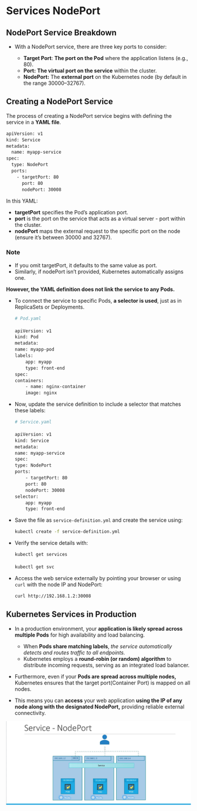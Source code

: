 # Services NodePort
## NodePort Service Breakdown

-   With a NodePort service, there are three key ports to consider:

    -   **Target Port**: **The port on the Pod** where the application listens (e.g., 80).
    -   **Port:** **The virtual port on the service** within the cluster.
    -   **NodePort:** The **external port** on the Kubernetes node (by default in the range 30000–32767).

## Creating a NodePort Service
The process of creating a NodePort service begins with defining the service in a **YAML file**.

```bash
apiVersion: v1
kind: Service
metadata:
  name: myapp-service
spec:
  type: NodePort
  ports:
    - targetPort: 80
      port: 80
      nodePort: 30008
```

In this YAML:
-   **targetPort** specifies the Pod’s application port.
-   **port** is the port on the service that acts as a virtual server - port within the cluster.
-   **nodePort** maps the external request to the specific port on the node (ensure it’s between 30000 and 32767).

### Note
-   If you omit targetPort, it defaults to the same value as port. 
-    Similarly, if nodePort isn’t provided, Kubernetes automatically assigns one.


**However, the YAML definition does not link the service to any Pods.**
-   To connect the service to specific Pods, **a selector is used**, just as in ReplicaSets or Deployments. 

    ```bash
    # Pod.yaml

    apiVersion: v1
    kind: Pod
    metadata:
    name: myapp-pod
    labels:
        app: myapp
        type: front-end
    spec:
    containers:
        - name: nginx-container
        image: nginx
    ```

-   Now, update the service definition to include a selector that matches these labels:
    ```bash
    # Service.yaml

    apiVersion: v1
    kind: Service
    metadata:
    name: myapp-service
    spec:
    type: NodePort
    ports:
        - targetPort: 80
        port: 80
        nodePort: 30008
    selector:
        app: myapp
        type: front-end

    ```

-   Save the file as ```service-definition.yml``` and create the service using:
    ```bash
    kubectl create -f service-definition.yml
    ```

-   Verify the service details with:
    ```bash
    kubectl get services

    kubectl get svc
    ```

-   Access the web service externally by pointing your browser or using ```curl``` with the node IP and NodePort:
    ```bash
    curl http://192.168.1.2:30008
    ```

## Kubernetes Services in Production
-   In a production environment, your **application is likely spread across multiple Pods** for high availability and load balancing. 
    -   When **Pods share matching labels**, *the service automatically detects and routes traffic to all endpoints.*
    -   Kubernetes employs a **round-robin (or random) algorithm** to distribute incoming requests, serving as an integrated load balancer.

-   Furthermore, even if your **Pods are spread across multiple nodes,** Kubernetes ensures that the target port(Container Port) is mapped on all nodes.

-   This means you can **access** your web application **using the IP of any node along with the designated NodePort,** providing reliable external connectivity.


![](../../images/kubernetes_core15.png)